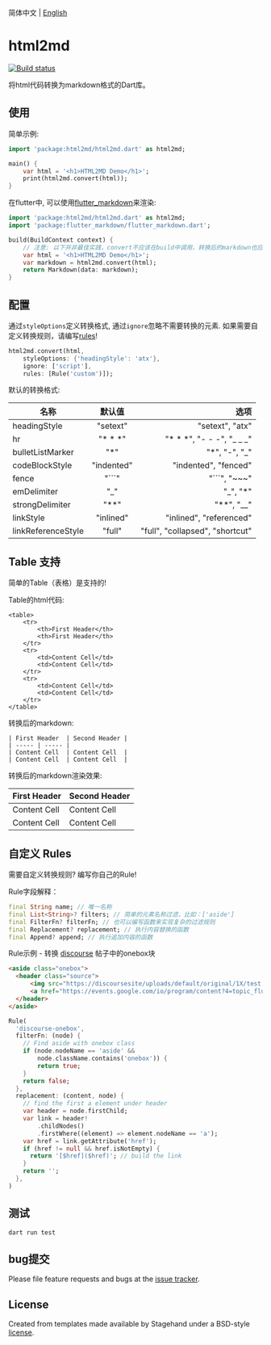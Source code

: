 简体中文 | [English](./README.md)

# html2md

[![Build status](https://travis-ci.org/jarontai/html2md.svg)](https://travis-ci.org/jarontai/html2md)

将html代码转换为markdown格式的Dart库。

## 使用

简单示例:

~~~dart
import 'package:html2md/html2md.dart' as html2md;

main() {
    var html = '<h1>HTML2MD Demo</h1>';
    print(html2md.convert(html));
}
~~~

在flutter中, 可以使用[flutter_markdown](https://pub.dev/packages/flutter_markdown)来渲染:

~~~dart
import 'package:html2md/html2md.dart' as html2md;
import 'package:flutter_markdown/flutter_markdown.dart';

build(BuildContext context) {
    // 注意: 以下并非最佳实践，convert不应该在build中调用，转换后的markdown也应该放到state中
    var html = '<h1>HTML2MD Demo</h1>';
    var markdown = html2md.convert(html);
    return Markdown(data: markdown);
}
~~~

## 配置

通过`styleOptions`定义转换格式, 通过`ignore`忽略不需要转换的元素. 如果需要自定义转换规则，请编写[rules](#custom-rules)!

~~~dart
html2md.convert(html,
    styleOptions: {'headingStyle': 'atx'},
    ignore: ['script'],
    rules: [Rule('custom')]);
~~~

默认的转换格式:

| 名称        | 默认值           | 选项  |
| ------------- |:-------------:| -----:|
| headingStyle      | "setext" | "setext", "atx" |
| hr      | "* * *" | "* * *", "- - -", "_ _ _" |
| bulletListMarker      | "*" | "*", "-", "_" |
| codeBlockStyle      | "indented" | "indented", "fenced" |
| fence      | "\`\`\`" | "\`\`\`", "~~~" |
| emDelimiter      | "_" | "_", "*" |
| strongDelimiter      | "**" | "**", "__" |
| linkStyle      | "inlined" | "inlined", "referenced" |
| linkReferenceStyle      | "full" | "full", "collapsed", "shortcut" |

## Table 支持

简单的Table（表格）是支持的! 

Table的html代码:

    <table>
        <tr>
            <th>First Header</th>
            <th>First Header</th> 
        </tr>
        <tr>
            <td>Content Cell</td>
            <td>Content Cell</td>
        </tr>
        <tr>
            <td>Content Cell</td>
            <td>Content Cell</td>
        </tr>
    </table>

转换后的markdown:

    | First Header  | Second Header |
    | ----- | ----- |
    | Content Cell  | Content Cell  |
    | Content Cell  | Content Cell  |

转换后的markdown渲染效果:

| First Header  | Second Header |
| ----- | ----- |
| Content Cell  | Content Cell  |
| Content Cell  | Content Cell  |

## 自定义 Rules

需要自定义转换规则? 编写你自己的Rule!

Rule字段解释：

~~~dart
final String name; // 唯一名称
final List<String>? filters; // 简单的元素名称过滤，比如：['aside']
final FilterFn? filterFn; // 也可以编写函数来实现复杂的过滤规则
final Replacement? replacement; // 执行内容替换的函数
final Append? append; // 执行追加内容的函数
~~~

Rule示例 - 转换 [discourse](https://www.discourse.org/) 帖子中的onebox块

~~~html
<aside class="onebox">
  <header class="source">
      <img src="https://discoursesite/uploads/default/original/1X/test.png" class="site-icon" width="32" height="32">
      <a href="https://events.google.com/io/program/content?4=topic_flutter&amp;lng=zh-CN" target="_blank" rel="noopener">Google I/O 2021</a>
  </header>
</aside>
~~~

~~~dart
Rule(
  'discourse-onebox',
  filterFn: (node) {
    // Find aside with onebox class
    if (node.nodeName == 'aside' &&
        node.className.contains('onebox')) {
        return true;
    }
    return false;
  },
  replacement: (content, node) {
    // find the first a element under header
    var header = node.firstChild;
    var link = header!
        .childNodes()
        .firstWhere((element) => element.nodeName == 'a');
    var href = link.getAttribute('href');
    if (href != null && href.isNotEmpty) {
      return '[$href]($href)'; // build the link
    }
    return '';
  },
)
~~~

## 测试

    dart run test

## bug提交

Please file feature requests and bugs at the [issue tracker][tracker].

[tracker]: https://github.com/jarontai/html2md/issues

## License
Created from templates made available by Stagehand under a BSD-style
[license](https://github.com/jarontai/html2md/blob/master/LICENSE).